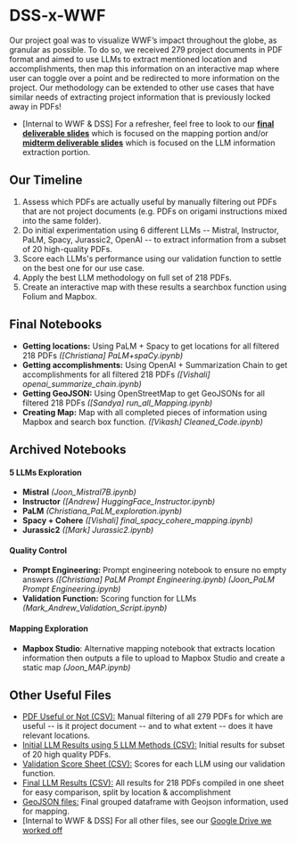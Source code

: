 # DSS-x-WWF
Our project goal was to visualize WWF’s impact throughout the globe, as granular as possible. To do so, we received 279 project documents in PDF format and aimed to use LLMs to extract mentioned location and accomplishments, then map this information on an interactive map where user can toggle over a point and be redirected to more information on the project. Our methodology can be extended to other use cases that have similar needs of extracting project information that is previously locked away in PDFs! 
- [Internal to WWF & DSS] For a refresher, feel free to look to our [**final deliverable slides**](https://docs.google.com/presentation/d/1YW2CYNjrEAt5dysIbHWvYRd3egFu7fppeRD2v3HvsXM/edit?usp=drive_link) which is focused on the mapping portion and/or [**midterm deliverable slides**](https://docs.google.com/presentation/d/1m_1bnJj2qMifTfkL4VV9VdXoNEnszqHqOpPM-hbufKA/edit#slide=id.g26072e28e31_0_168) which is focused on the LLM information extraction portion.
## Our Timeline
1. Assess which PDFs are actually useful by manually filtering out PDFs that are not project documents (e.g. PDFs on origami instructions mixed into the same folder).  
2. Do initial experimentation using 6 different LLMs -- Mistral, Instructor, PaLM, Spacy, Jurassic2, OpenAI -- to extract information from a subset of 20 high-quality PDFs.
3. Score each LLMs's performance using our validation function to settle on the best one for our use case.
4. Apply the best LLM methodology on full set of 218 PDFs.
5. Create an interactive map with these results a searchbox function using Folium and Mapbox.

## Final Notebooks
- **Getting locations:** Using PaLM + Spacy to get locations for all filtered 218 PDFs _([Christiana] PaLM+spaCy.ipynb)_
- **Getting accomplishments:** Using OpenAI + Summarization Chain to get accomplishments for all filtered 218 PDFs _([Vishali] openai_summarize_chain.ipynb)_
- **Getting GeoJSON:** Using OpenStreetMap to get GeoJSONs for all filtered 218 PDFs _([Sandya] run_all_Mapping.ipynb)_
- **Creating Map:** Map with all completed pieces of information using Mapbox and search box function. _([Vikash] Cleaned_Code.ipynb)_
## Archived Notebooks 
#### 5 LLMs Exploration
- **Mistral** _(Joon_Mistral7B.ipynb)_
- **Instructor** _([Andrew] HuggingFace_Instructor.ipynb)_
- **PaLM** _(Christiana_PaLM_exploration.ipynb)_
- **Spacy + Cohere** _([Vishali] final_spacy_cohere_mapping.ipynb)_
- **Jurassic2** _([Mark] Jurassic2.ipynb)_
#### Quality Control
- **Prompt Engineering:** Prompt engineering notebook to ensure no empty answers _([Christiana] PaLM Prompt Engineering.ipynb) (Joon_PaLM Prompt Engineering.ipynb)_
- **Validation Function:** Scoring function for LLMs _(Mark_Andrew_Validation_Script.ipynb)_
#### Mapping Exploration
- **Mapbox Studio**: Alternative mapping notebook that extracts location information then outputs a file to upload to Mapbox Studio and create a static map _(Joon_MAP.ipynb)_
## Other Useful Files
- [PDF Useful or Not (CSV):](https://docs.google.com/spreadsheets/d/1EYuxc9XuewOX6v2YqIXw2X4A9wOfUJ3XP_GpaHJRA4o/edit#gid=0) Manual filtering of all 279 PDFs for which are useful -- is it project document -- and to what extent -- does it have relevant locations.
- [Initial LLM Results using 5 LLM Methods (CSV):](https://docs.google.com/spreadsheets/d/1BdFBiaKmZbQAj1mblekZ91kAR2ZOISdn7aU6gGVsvxc/edit?usp=sharing) Initial results for subset of 20 high quality PDFs.
- [Validation Score Sheet (CSV):](https://docs.google.com/spreadsheets/d/1Y_8f7X6Y-tgKrZ4YFELRaZDDS5qjeh3fxaQKoZrB0o0/edit#gid=18952427) Scores for each LLM using our validation function.
- [Final LLM Results (CSV):](https://docs.google.com/spreadsheets/d/1hsgaDEvRNj4_yIgFxFNaS9ArgLnuGYju8z729BRrwxA/edit#gid=1456584096) All results for 218 PDFs compiled in one sheet for easy comparison, split by location & accomplishment
- [GeoJSON files:](https://drive.google.com/file/d/1PbaWGD5fgpo52bUhKN9Oz2xjoKGEY5tz/view?usp=drive_link) Final grouped dataframe with Geojson information, used for mapping.
- [Internal to WWF & DSS] For all other files, see our [Google Drive we worked off](https://drive.google.com/drive/folders/1oe3Ts3Vo_Ftt0KQi65We4r6TFtg-cCo6?usp=sharing) 
